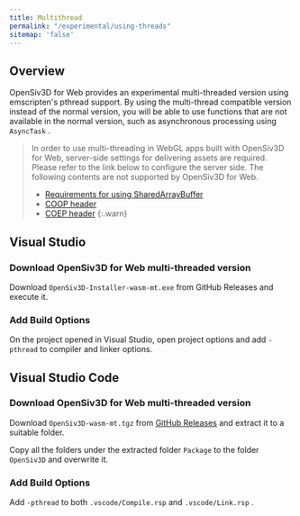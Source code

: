 ```yaml
---
title: Multithread
permalink: "/experimental/using-threads"
sitemap: 'false'
---
```


## Overview

OpenSiv3D for Web provides an experimental multi-threaded version using emscripten's pthread support. By using the multi-thread compatible version instead of the normal version, you will be able to use functions that are not available in the normal version, such as asynchronous processing using `AsyncTask` .

> In order to use multi-threading in WebGL apps built with OpenSiv3D for Web, server-side settings for delivering assets are required. Please refer to the link below to configure the server side. The following contents are not supported by OpenSiv3D for Web.
>
> - [Requirements for using SharedArrayBuffer](https://developer.mozilla.org/ja/docs/Web/JavaScript/Reference/Global_Objects/SharedArrayBuffer)
> - [COOP header](https://developer.mozilla.org/ja-JP/docs/Web/HTTP/Headers/Cross-Origin-Opener-Policy)
> - [COEP header](https://developer.mozilla.org/ja-JP/docs/Web/HTTP/Headers/Cross-Origin-Embedder-Policy) {:.warn}

## Visual Studio

### Download OpenSiv3D for Web multi-threaded version

Download <code>OpenSiv3D-Installer-wasm-mt.exe</code> from <a>GitHub Releases</a> and execute it.

### Add Build Options

On the project opened in Visual Studio, open project options and add `-pthread` to compiler and linker options.

## Visual Studio Code

### Download OpenSiv3D for Web multi-threaded version

Download `OpenSiv3D-wasm-mt.tgz` from [GitHub Releases](https://github.com/nokotan/OpenSiv3D/releases) and extract it to a suitable folder.

Copy all the folders under the extracted folder `Package` to the folder `OpenSiv3D` and overwrite it.

### Add Build Options

Add `-pthread` to both `.vscode/Compile.rsp` and `.vscode/Link.rsp` .
